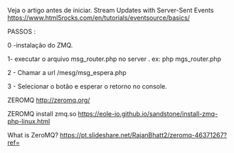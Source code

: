 

Veja o artigo antes de iniciar. 
Stream Updates with Server-Sent Events
https://www.html5rocks.com/en/tutorials/eventsource/basics/


PASSOS : 

0 -instalação do ZMQ.

1- executar o arquivo msg_router.php no server . ex:  php mgs_router.php

2 - Chamar a url <server>/mesg/msg_espera.php 

3 - Selecionar o botão e esperar o retorno no console. 



ZEROMQ 
http://zeromq.org/

ZEROMQ install zmq.so 
https://eole-io.github.io/sandstone/install-zmq-php-linux.html

What is ZeroMQ? 
https://pt.slideshare.net/RajanBhatt2/zeromq-46371267?ref=
